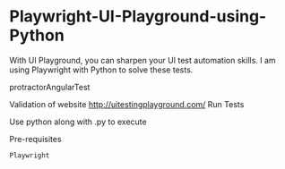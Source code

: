 # Playwright-UI-Playground-using-Python
With UI Playground, you can sharpen your UI test automation skills. 
I am using Playwright with Python to solve these tests. 


protractorAngularTest

Validation of website http://uitestingplayground.com/
Run Tests

Use python along with <testcasename>.py to execute


Pre-requisites

    Playwright
